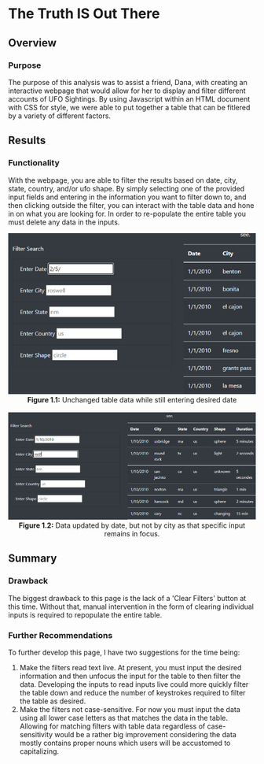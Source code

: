 <h1>The Truth IS Out There</h1>

<h2>Overview</h2>

<h3>Purpose</h3>
<p>
  The purpose of this analysis was to assist a friend, Dana, with creating an interactive webpage that would allow for her to display and filter different accounts of UFO Sightings.  By using Javascript within an HTML document with CSS for style, we were able to put together a table that can be fitlered by a variety of different factors.
</p>

<h2>Results</h2>

<h3>Functionality</h3>
<p>
With the webpage, you are able to filter the results based on date, city, state, country, and/or ufo shape.  By simply selecting one of the provided input fields and entering in the information you want to filter down to, and then clicking outside the filter, you can interact with the table data and hone in on what you are looking for.  In order to re-populate the entire table you must delete any data in the inputs.
</p>
<p align='center'>
  <img src='https://github.com/tc9993/javascript-ufo-sightings/blob/main/Resources/mid_typing.png?raw=true' alt='Filter Mid Typing'><br>
  <b>Figure 1.1:</b> Unchanged table data while still entering desired date
  <br><br>
  <img src='https://github.com/tc9993/javascript-ufo-sightings/blob/main/Resources/filter_used.png?raw=true' alt='Filter Used'></br>
  <b>Figure 1.2:</b> Data updated by date, but not by city as that specific input remains in focus.
</p>
<h2>Summary</h2>

<h3>Drawback</h3>
<p>
  The biggest drawback to this page is the lack of a 'Clear Filters' button at this time.  Without that, manual intervention in the form of clearing individual inputs is required to repopulate the entire table.
</p>

<h3>Further Recommendations</h3>
<p>
  To further develop this page, I have two suggestions for the time being:
</p>
<ol>
  <li>Make the filters read text live.  At present, you must input the desired information and then unfocus the input for the table to then filter the data.  Developing the inputs to read inputs live could more quickly filter the table down and reduce the number of keystrokes required to filter the table as desired.</li>
  <li>Make the filters not case-sensitive.  For now you must input the data using all lower case letters as that matches the data in the table.  Allowing for matching filters with table data regardless of case-sensitivity would be a rather big improvement considering the data mostly contains proper nouns which users will be accustomed to capitalizing.</li>
</ol>
